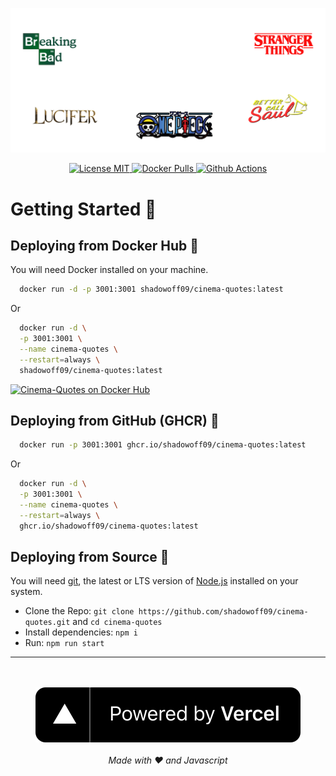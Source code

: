 ![](src/public/images/banner.png)</br>
<p align="center">
  <a href="./LICENSE">
    <img src="https://img.shields.io/badge/License-MIT-0aa8d2?logo=opensourceinitiative&logoColor=fff" alt="License MIT">
  </a>
  <a href="https://hub.docker.com/r/shadowoff09/cinema-quotes">
    <img src="https://img.shields.io/docker/pulls/shadowoff09/cinema-quotes?logo=docker&color=0aa8d2&logoColor=fff" alt="Docker Pulls">
  </a>
  <a href="https://github.com/shadowoff09/cinema-quotes/actions/workflows/docker.yml">
    <img src="https://github.com/shadowoff09/cinema-quotes/actions/workflows/docker.yml/badge.svg" alt="Github Actions">
  </a>
</p>

# Getting Started 🚀
## Deploying from Docker Hub 🐳

You will need Docker installed on your machine.

```bash
  docker run -d -p 3001:3001 shadowoff09/cinema-quotes:latest
```

Or

```bash
  docker run -d \
  -p 3001:3001 \
  --name cinema-quotes \
  --restart=always \
  shadowoff09/cinema-quotes:latest
```


[![Cinema-Quotes on Docker Hub](https://dockerico.blankenship.io/image/shadowoff09/cinema-quotes)](https://hub.docker.com/r/shadowoff09/cinema-quotes)

## Deploying from GitHub (GHCR) 🐙

```bash
  docker run -p 3001:3001 ghcr.io/shadowoff09/cinema-quotes:latest
```

Or

```bash
  docker run -d \
  -p 3001:3001 \
  --name cinema-quotes \
  --restart=always \
  ghcr.io/shadowoff09/cinema-quotes:latest
```

## Deploying from Source 🔨

You will need [git](https://git-scm.com/downloads), the latest or LTS version of [Node.js](https://nodejs.org/) installed on your system.

- Clone the Repo: `git clone https://github.com/shadowoff09/cinema-quotes.git` and `cd cinema-quotes`
- Install dependencies: `npm i`
- Run: `npm run start`

---

<p align="center">
  <br><br>
  <a href="[https://github.com/Lissy93/dashy](https://vercel.com?utm_source=shadowoff09&utm_campaign=oss)">
    <img src="./powered-by-vercel.svg" />
  </a>
  <br><br>
  <i>Made with ❤️ and Javascript</i>
</p>
